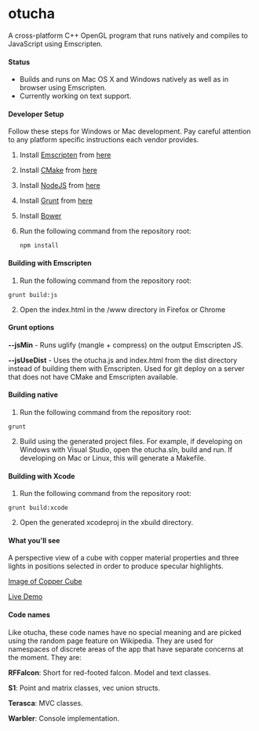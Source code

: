 # otucha
A cross-platform C++ OpenGL program that runs natively and compiles to JavaScript using Emscripten.

#### Status

- Builds and runs on Mac OS X and Windows natively as well as in browser using Emscripten.
- Currently working on text support.

#### Developer Setup
Follow these steps for Windows or Mac development.  Pay careful attention to any platform specific instructions each vendor provides.

1. Install [Emscripten](http://kripken.github.io/emscripten-site/) from [here](http://kripken.github.io/emscripten-site/docs/getting_started/downloads.html)
2. Install [CMake](http://www.cmake.org/) from [here](http://www.cmake.org/files/v3.1/?C=M;O=D)
3. Install [NodeJS](http://nodejs.org/) from [here](http://nodejs.org/download/)
4. Install [Grunt](http://gruntjs.com/) from [here](http://gruntjs.com/getting-started)
5. Install [Bower](http://bower.io/)
6. Run the following command from the repository root:

   ```
   npm install
   ```

#### Building with Emscripten
1. Run the following command from the repository root:

  ```
  grunt build:js
  ```
2. Open the index.html in the /www directory in Firefox or Chrome

#### Grunt options
**--jsMin** - Runs uglify (mangle + compress) on the output Emscripten JS.

**--jsUseDist** - Uses the otucha.js and index.html from the dist directory instead of building them with Emscripten.  Used for git deploy on a server that does not have CMake and Emscripten available.

#### Building native
1. Run the following command from the repository root:

  ```
  grunt
  ```
2. Build using the generated project files.  For example, if developing on Windows with Visual Studio, open the otucha.sln, build and run.  If developing on Mac or Linux, this will generate a Makefile.

#### Building with Xcode
1. Run the following command from the repository root:

  ```
  grunt build:xcode
  ```
2. Open the generated xcodeproj in the xbuild directory.

#### What you'll see

A perspective view of a cube with copper material properties and three lights in positions selected in order to produce specular highlights.

[Image of Copper Cube](https://onedrive.live.com/embed?cid=EB3994E07F023E78&resid=EB3994E07F023E78%2142597&authkey=AAuP3j8_a2lGV1A)

[Live Demo](http://spritegeist.azurewebsites.net/)


#### Code names
Like otucha, these code names have no special meaning and are picked using the random page feature on Wikipedia.  They are used for namespaces of discrete areas of the app that have separate concerns at the moment. They are:

**RFFalcon**: Short for red-footed falcon.  Model and text classes.

**S1**: Point and matrix classes, vec union structs.

**Terasca**: MVC classes.

**Warbler**: Console implementation.
